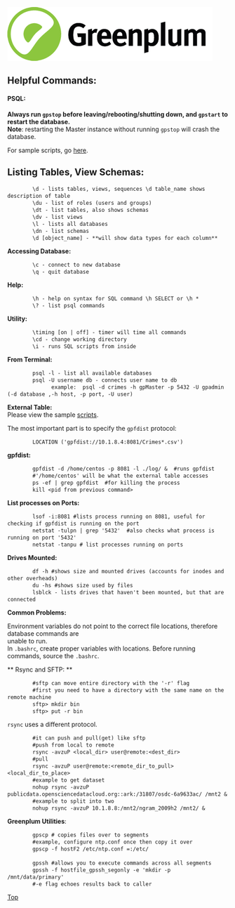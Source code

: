 ![Greenplum](https://github.com/syuja/GreenPlumSetup/blob/master/img/greenplum-logo.png)  
<a id='top'></a>   
## Helpful Commands:   

#### PSQL:  
**Always run `gpstop` before leaving/rebooting/shutting down, and `gpstart` to restart the database.**   
**Note**: restarting the Master instance without running `gpstop` will crash the database.   

For sample scripts, go [here](../script/README.md). 

**Listing Tables, View Schemas:**  
----  

            \d - lists tables, views, sequences \d table_name shows description of table  
            \du - list of roles (users and groups)  
            \dt - list tables, also shows schemas  
            \dv - list views   
            \l - lists all databases  
            \dn - list schemas   
            \d [object_name] - **will show data types for each column**   


**Accessing Database:**  

            \c - connect to new database  
            \q - quit database   

**Help:**  
  
            \h - help on syntax for SQL command \h SELECT or \h *  
            \? - list psql commands   
      

**Utility:**    

            \timing [on | off] - timer will time all commands  
            \cd - change working directory  
            \i - runs SQL scripts from inside  
            
**From Terminal:**  
  
            psql -l - list all available databases  
            psql -U username db - connects user name to db  
                  example:  psql -d crimes -h gpMaster -p 5432 -U gpadmin (-d database ,-h host, -p port, -U user)  
            

**External Table:**   
Please view the sample [scripts](../script/README.md).   

The most important part is to specify the `gpfdist` protocol:  

            LOCATION ('gpfdist://10.1.8.4:8081/Crimes*.csv')    



**gpfdist:**   

            gpfdist -d /home/centos -p 8081 -l ./log/ &  #runs gpfdist    
            #'/home/centos' will be what the external table accesses   
            ps -ef | grep gpfdist  #for killing the process    
            kill <pid from previous command>    

**List processes on Ports:**  

            lsof -i:8081 #lists process running on 8081, useful for checking if gpfdist is running on the port    
            netstat -tulpn | grep '5432'  #also checks what process is running on port '5432'  
            netstat -tanpu # list processes running on ports  

**Drives Mounted:**  

            df -h #shows size and mounted drives (accounts for inodes and other overheads)  
            du -hs #shows size used by files  
            lsblck - lists drives that haven't been mounted, but that are connected  
            

**Common Problems:**   

Environment variables do not point to the correct file locations, therefore database commands are   
unable to run.  
In `.bashrc`, create proper variables with locations. Before running commands, source the `.bashrc`.   

** Rsync and SFTP: **  

            #sftp can move entire directory with the '-r' flag  
            #first you need to have a directory with the same name on the remote machine  
            sftp> mkdir bin  
            sftp> put -r bin  
            
`rsync` uses a different protocol.  

            #it can push and pull(get) like sftp  
            #push from local to remote  
            rsync -avzuP <local_dir> user@remote:<dest_dir>  
            #pull  
            rsync -avzuP user@remote:<remote_dir_to_pull>   <local_dir_to_place>    
            #example to get dataset  
            nohup rsync -avzuP publicdata.opensciencedatacloud.org::ark:/31807/osdc-6a9633ac/ /mnt2 &  
            #example to split into two  
            nohup rsync -avzuP 10.1.8.8:/mnt2/ngram_2009h2 /mnt2/ &  

**Greenplum Utilities**:  

            gpscp # copies files over to segments   
            #example, configure ntp.conf once then copy it over    
            gpscp -f hostF2 /etc/ntp.conf =:/etc/   
            
            gpssh #allows you to execute commands across all segments   
            gpssh -f hostfile_gpssh_segonly -e 'mkdir -p /mnt/data/primary'    
            #-e flag echoes results back to caller   

[Top](#top)  

